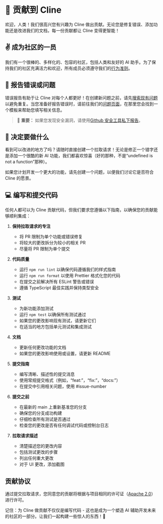 # 🤖 贡献到 Cline

欢迎，人类！我们很高兴您有兴趣为 Cline 做出贡献。无论您是修复错误、添加功能还是改进我们的文档，每一份贡献都让 Cline 变得更智能！

## ✌️ 成为社区的一员

我们有一个很棒的、多样化的、包容的社区，包括人类和友好的 AI 助手。为了保持我们的社区充满活力和欢迎，所有成员必须遵守我们的[行为准则](CODE_OF_CONDUCT.md)。

## 🐛 报告错误或问题

错误报告有助于让 Cline 对每个人都更好！在创建新问题之前，请先[搜索现有问题](https://github.com/cline/cline/issues)以避免重复。当您准备好报告错误时，请前往我们的[问题页面](https://github.com/cline/cline/issues/new/choose)，在那里您会找到一个模板来帮助您填写相关信息。

<blockquote class='warning-note'>
   🔐 <b>重要：</b> 如果您发现安全漏洞，请使用<a href="https://github.com/cline/cline/security/advisories/new">Github 安全工具私下报告</a>。
</blockquote>

## 🎯 决定要做什么

看到可以改进的地方了吗？请随时直接创建一个拉取请求！无论是修正一个错字还是添加一个很酷的新 AI 功能，我们都喜欢惊喜（好的那种，不是“undefined is not a function”那种）。

如果您计划开发一个更大的功能，请先创建一个问题，以便我们讨论它是否符合 Cline 的愿景。

## 💻 编写和提交代码

任何人都可以为 Cline 贡献代码，但我们要求您遵循以下指南，以确保您的贡献能够顺利集成：

1. **保持拉取请求的专注**
   - 将 PR 限制为单个功能或错误修复
   - 将较大的更改拆分为较小的相关 PR
   - 尽量将 PR 限制为单个提交

2. **代码质量**
   - 运行 `npm run lint` 以确保代码遵循我们的样式指南
   - 运行 `npm run format` 以使用 Prettier 格式化您的代码
   - 在提交之前解决所有 ESLint 警告或错误
   - 遵循 TypeScript 最佳实践并保持类型安全

3. **测试**
   - 为新功能添加测试
   - 运行 `npm test` 以确保所有测试通过
   - 如果您的更改影响现有测试，请更新它们
   - 在适当的地方包括单元测试和集成测试

4. **文档**
   - 更新任何更改功能的文档
   - 如果您的更改影响使用或设置，请更新 README

5. **提交指南**
   - 编写清晰、描述性的提交消息
   - 使用常规提交格式（例如，“feat:”，“fix:”，“docs:”）
   - 在提交中引用相关问题，使用 #issue-number

6. **提交之前**
   - 在最新的 main 上重新基准您的分支
   - 确保您的分支成功构建
   - 仔细检查所有测试是否通过
   - 检查您的更改是否有任何调试代码或控制台日志

7. **拉取请求描述**
   - 清楚描述您的更改内容
   - 包括测试更改的步骤
   - 列出任何重大更改
   - 对于 UI 更改，添加截图

## 贡献协议

通过提交拉取请求，您同意您的贡献将根据与项目相同的许可证（[Apache 2.0](LICENSE)）进行许可。

记住：为 Cline 做贡献不仅仅是编写代码 - 这也是成为一个塑造 AI 辅助开发未来的社区的一部分。让我们一起构建一些惊人的东西！🚀
